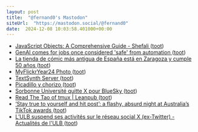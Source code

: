 ```yaml
---
layout: post
title:  "@fernand0's Mastodon"
siteUrl:  "https://mastodon.social/@fernand0"
date:  2024-12-08 10:03:58.401000+00:00
---
```

*  [JavaScript Objects: A Comprehensive Guide - Shefali ](https://shefali.dev/javascript-objects) ([toot](https://mastodon.social/@fernand0/113616633095700482))
*  [GenAI comes for jobs once considered 'safe' from automation ](https://www.theregister.com/2024/12/03/ai_oecd_report) ([toot](https://mastodon.social/@fernand0/113616582874349273))
*  [La tienda de cómic más antigua de España está en Zaragoza y cumple 50 años ](https://www.elperiodicodearagon.com/cultura/2024/12/02/tienda-comic-antigua-espana-zaragoza-112260798.htm) ([toot](https://mastodon.social/@fernand0/113615456117678304))
*  [MyFlickrYear24 Photo ](https://www.flickr.com/photos/fernand0/54184907620) ([toot](https://mastodon.social/@fernand0/113614793363893669))
*  [TextSynth Server ](https://simonwillison.net/2024/Nov/21/textsynth-server) ([toot](https://mastodon.social/@fernand0/113614756014371523))
*  [Picadillo y chorizo ](https://avecesunafoto.wordpress.com/2024/12/07/picadillo-y-chorizo) ([toot](https://mastodon.social/@fernand0/113613037021431698))
*  [Sorbonne Université quitte X pour BlueSky ](https://www.sorbonne-universite.fr/actualites/sorbonne-universite-quitte-x-pour-bluesk) ([toot](https://mastodon.social/@fernand0/113613021167349370))
*  [Read The Tao of tmux \| Leanpub ](https://leanpub.com/the-tao-of-tmux/rea) ([toot](https://mastodon.social/@fernand0/113612707083130106))
*  [‘Stay true to yourself and hit post’: a flashy, absurd night at Australia’s TikTok awards ](https://www.theguardian.com/technology/2024/nov/28/australia-tiktok-awards-recap-jojo-siwa-winner) ([toot](https://mastodon.social/@fernand0/113612474951088220))
*  [L’ULB suspend ses activités sur le réseau social X (ex-Twitter) - Actualités de l'ULB ](https://actus.ulb.be/fr/presse/communiques-de-presse/institution/lulb-suspend-ses-activites-sur-le-reseau-social-x-ex-twitte) ([toot](https://mastodon.social/@fernand0/113612230531734284))
